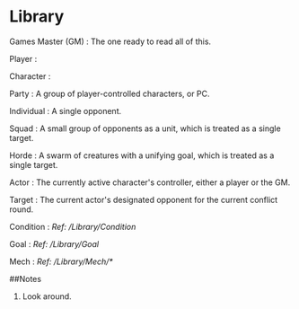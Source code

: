 Library
=====


Games Master (GM)
:	The one ready to read all of this.

Player
:	

Character
:	

Party
:	A group of player-controlled characters, or PC.

Individual
:	A single opponent.

Squad
:	A small group of opponents as a unit, which is treated as a single target.

Horde
:	A swarm of creatures with a unifying goal, which is treated as a single target.

Actor
:	The currently active character's controller, either a player or the GM.

Target
:	The current actor's designated opponent for the current conflict round.

Condition
:	*Ref: /Library/Condition*

Goal
:	*Ref: /Library/Goal*

Mech
:	*Ref: /Library/Mech/\**



##Notes

1. Look around.